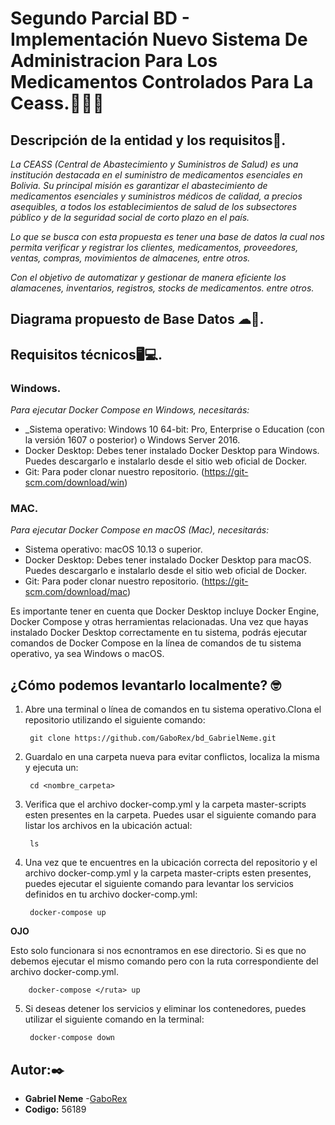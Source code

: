 # **Segundo Parcial BD - Implementación  Nuevo Sistema De Administracion Para Los Medicamentos Controlados Para La Ceass**.👨‍⚕️🏥

## **Descripción de la entidad y los requisitos**🏢.

_La CEASS (Central de Abastecimiento y Suministros de Salud) es una institución destacada en el suministro de medicamentos esenciales en Bolivia. Su principal misión es garantizar el abastecimiento de medicamentos esenciales y suministros médicos de calidad, a precios asequibles, a todos los establecimientos de salud de los subsectores público y de la seguridad social de corto plazo en el país._

_Lo que se busca con esta propuesta es tener una base de datos la cual nos permita verificar y registrar los clientes, medicamentos, proveedores, ventas, compras, movimientos de almacenes, entre otros._

_Con el objetivo de automatizar y gestionar de manera eficiente los alamacenes, inventarios, registros, stocks de medicamentos. entre otros._

## **Diagrama propuesto de Base Datos** ☁🤖.


## **Requisitos técnicos**🖥💻.
### Windows.
_Para ejecutar Docker Compose en Windows, necesitarás:_

* _Sistema operativo: Windows 10 64-bit: Pro, Enterprise o Education (con la versión 1607 o posterior) o Windows Server 2016.
* Docker Desktop: Debes tener instalado Docker Desktop para Windows. Puedes descargarlo e instalarlo desde el sitio web oficial de Docker.
* Git: Para poder clonar nuestro repositorio.  (https://git-scm.com/download/win)
### MAC.
_Para ejecutar Docker Compose en macOS (Mac), necesitarás:_

* Sistema operativo: macOS 10.13 o superior.
* Docker Desktop: Debes tener instalado Docker Desktop para macOS. Puedes descargarlo e instalarlo desde el sitio web oficial de Docker.
* Git: Para poder clonar nuestro repositorio. (https://git-scm.com/download/mac)

Es importante tener en cuenta que Docker Desktop incluye Docker Engine, Docker Compose y otras herramientas relacionadas. Una vez que hayas instalado Docker Desktop correctamente en tu sistema, podrás ejecutar comandos de Docker Compose en la línea de comandos de tu sistema operativo, ya sea Windows o macOS.

## **¿Cómo podemos levantarlo localmente? 🤓**

1. Abre una terminal o línea de comandos en tu sistema operativo.Clona el repositorio utilizando el siguiente comando:

        git clone https://github.com/GaboRex/bd_GabrielNeme.git

2. Guardalo en una carpeta nueva para evitar conflictos, localiza la misma y ejecuta un:

        cd <nombre_carpeta>
3. Verifica que el archivo docker-comp.yml y la carpeta master-scripts esten presentes en la carpeta. Puedes usar el siguiente comando para listar los archivos en la ubicación actual:

        ls
4. Una vez que te encuentres en la ubicación correcta del repositorio y el archivo docker-comp.yml y la carpeta master-cripts esten presentes, puedes ejecutar el siguiente comando para levantar los servicios definidos en tu archivo docker-comp.yml:

        docker-compose up

**OJO**

Esto solo funcionara si nos ecnontramos en ese directorio. Si es que no debemos ejecutar el mismo comando pero con la ruta correspondiente del archivo docker-comp.yml.

        docker-compose </ruta> up

5. Si deseas detener los servicios y eliminar los contenedores, puedes utilizar el siguiente comando en la terminal:

        docker-compose down


## Autor:✒️

* **Gabriel Neme** -[GaboRex](https://github.com/GaboRex)
* **Codigo:** 56189






